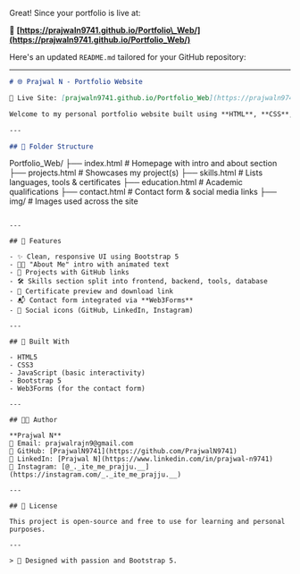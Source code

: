 Great! Since your portfolio is live at:

🔗 **[https://prajwaln9741.github.io/Portfolio\_Web/](https://prajwaln9741.github.io/Portfolio_Web/)**

Here's an updated `README.md` tailored for your GitHub repository:

---

```markdown
# 🌐 Prajwal N - Portfolio Website

🚀 Live Site: [prajwaln9741.github.io/Portfolio_Web](https://prajwaln9741.github.io/Portfolio_Web/)

Welcome to my personal portfolio website built using **HTML**, **CSS**, **JavaScript**, and **Bootstrap 5**. It highlights my background, skills, projects, education, and how to contact me.

---

## 📁 Folder Structure

```

Portfolio\_Web/
├── index.html         # Homepage with intro and about section
├── projects.html      # Showcases my project(s)
├── skills.html        # Lists languages, tools & certificates
├── education.html     # Academic qualifications
├── contact.html       # Contact form & social media links
├── img/               # Images used across the site

```

---

## 🎯 Features

- ✨ Clean, responsive UI using Bootstrap 5
- 👨‍💼 "About Me" intro with animated text
- 💼 Projects with GitHub links
- 🛠️ Skills section split into frontend, backend, tools, database
- 📜 Certificate preview and download link
- 📬 Contact form integrated via **Web3Forms**
- 🔗 Social icons (GitHub, LinkedIn, Instagram)

---

## 🧰 Built With

- HTML5
- CSS3
- JavaScript (basic interactivity)
- Bootstrap 5
- Web3Forms (for the contact form)

---

## 👨‍💻 Author

**Prajwal N**  
📧 Email: prajwalrajn9@gmail.com  
🐙 GitHub: [PrajwalN9741](https://github.com/PrajwalN9741)  
🔗 LinkedIn: [Prajwal N](https://www.linkedin.com/in/prajwal-n9741)  
📸 Instagram: [@_._ite_me_prajju.__](https://instagram.com/_._ite_me_prajju.__)

---

## 📜 License

This project is open-source and free to use for learning and personal purposes.

---

> 💙 Designed with passion and Bootstrap 5.
```
